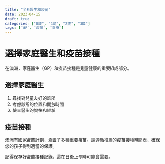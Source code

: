 ```yaml
---
title: "全科醫生和疫苗"
date: 2023-04-15
draft: true
categories: ["0歲", "1歲", "2歲", "3歲"]
tags: ["GP", "疫苗", "醫療"]
---
```


# 選擇家庭醫生和疫苗接種

在澳洲，家庭醫生（GP）和疫苗接種是兒童健康的重要組成部分。

## 選擇家庭醫生

1. 尋找對兒童友好的診所
2. 考慮診所的位置和開放時間
3. 檢查醫生的資格和經驗

## 疫苗接種

澳洲有國家疫苗計劃，涵蓋了多種重要疫苗。請遵循推薦的疫苗接種時間表，確保您的孩子得到適當的保護。

記得保存好疫苗接種記錄，這在日後上學時可能會需要。
